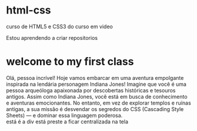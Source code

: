 # html-css
 curso de HTML5 e CSS3 do curso em video

Estou aprendendo a criar repositorios 

<h1 class="text-center">welcome to my first class</h1>
    Olá, pessoa incrível! Hoje vamos embarcar em uma aventura empolgante inspirada na lendária personagem Indiana Jones! Imagine que você é uma pessoa arqueóloga apaixonada por descobertas históricas e tesouros antigos. Assim como Indiana Jones, você está em busca de conhecimento e aventuras emocionantes. No entanto, em vez de explorar templos e ruínas antigas, a sua missão é desvendar os segredos do CSS (Cascading Style Sheets) — e dominar essa linguagem poderosa.
    <br>
    <div class="centered-div">está é a div está preste a ficar centralizada na tela</div>